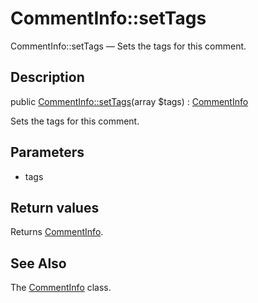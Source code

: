 CommentInfo::setTags
================

CommentInfo::setTags — Sets the tags for this comment.

Description
---------------


public [CommentInfo::setTags](https://github.com/lingtalfi/DocTools/blob/master/doc/api/DocTools/Info/CommentInfo/setTags.md)(array $tags) : [CommentInfo](https://github.com/lingtalfi/DocTools/blob/master/doc/api/DocTools/Info/CommentInfo.md)




Sets the tags for this comment.




Parameters
--------------


- tags

    


Return values
----------------

Returns [CommentInfo](https://github.com/lingtalfi/DocTools/blob/master/doc/api/DocTools/Info/CommentInfo.md).









See Also
-----------

The [CommentInfo](https://github.com/lingtalfi/DocTools/blob/master/doc/api/DocTools/Info/CommentInfo.md) class.
